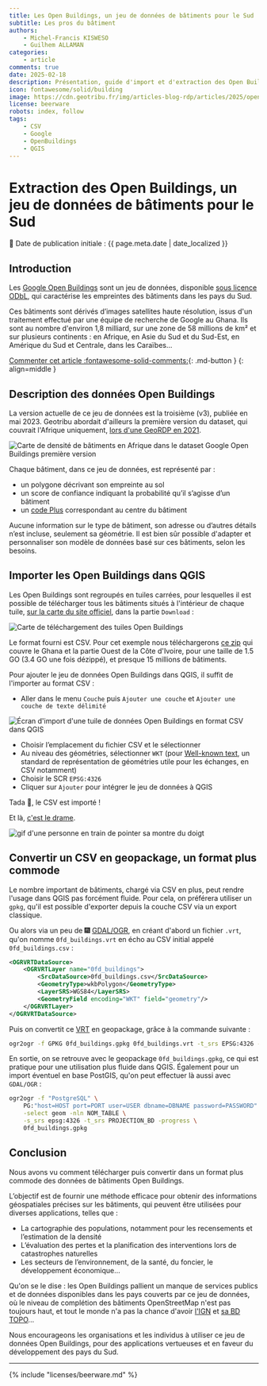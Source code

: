 ```yaml
---
title: Les Open Buildings, un jeu de données de bâtiments pour le Sud
subtitle: Les pros du bâtiment
authors:
    - Michel-Francis KISWESO
    - Guilhem ALLAMAN
categories:
    - article
comments: true
date: 2025-02-18
description: Présentation, guide d'import et d'extraction des Open Buildings, un jeu de données de bâti couvrant les pays du Sud et généré par Google
icon: fontawesome/solid/building
image: https://cdn.geotribu.fr/img/articles-blog-rdp/articles/2025/open_buildings/carte_telechargement_open_buildings.png
license: beerware
robots: index, follow
tags:
    - CSV
    - Google
    - OpenBuildings
    - QGIS
---
```


# Extraction des Open Buildings, un jeu de données de bâtiments pour le Sud

:calendar: Date de publication initiale : {{ page.meta.date | date_localized }}

## Introduction

Les [Google Open Buildings](https://sites.research.google/gr/open-buildings/) sont un jeu de données, disponible [sous licence ODbL](https://fr.wikipedia.org/wiki/Open_Database_License), qui caractérise les empreintes des bâtiments dans les pays du Sud.

Ces bâtiments sont dérivés d’images satellites haute résolution, issus d'un traitement effectué par une équipe de recherche de Google au Ghana. Ils sont au nombre d'environ 1,8 milliard, sur une zone de 58 millions de km² et sur plusieurs continents : en Afrique, en Asie du Sud et du Sud-Est, en Amérique du Sud et Centrale, dans les Caraïbes...

[Commenter cet article :fontawesome-solid-comments:](#__comments "Aller aux commentaires"){: .md-button }
{: align=middle }

## Description des données Open Buildings

La version actuelle de ce jeu de données est la troisième (v3), publiée en mai 2023. Geotribu abordait d'ailleurs la première version du dataset, qui couvrait l'Afrique uniquement, [lors d'une GeoRDP en 2021](../../rdp/2021/rdp_2021-08-27.md#cartographie-des-batiments-dafrique).

![Carte de densité de bâtiments en Afrique dans le dataset Google Open Buildings première version](https://cdn.geotribu.fr/img/articles-blog-rdp/divers/google_oepn_buildings_building-density.png)

Chaque bâtiment, dans ce jeu de données, est représenté par :

- un polygone décrivant son empreinte au sol
- un score de confiance indiquant la probabilité qu’il s’agisse d’un bâtiment
- un [code Plus](https://fr.wikipedia.org/wiki/Open_Location_Code) correspondant au centre du bâtiment

Aucune information sur le type de bâtiment, son adresse ou d’autres détails n’est incluse, seulement sa géométrie. Il est bien sûr possible d'adapter et personnaliser son modèle de données basé sur ces bâtiments, selon les besoins.

## Importer les Open Buildings dans QGIS

Les Open Buildings sont regroupés en tuiles carrées, pour lesquelles il est possible de télécharger tous les bâtiments situés à l'intérieur de chaque tuile, [sur la carte du site officiel](https://sites.research.google/gr/open-buildings/), dans la partie `Download` :

![Carte de téléchargement des tuiles Open Buildings](https://cdn.geotribu.fr/img/articles-blog-rdp/articles/2025/open_buildings/carte_telechargement_open_buildings.png)

Le format fourni est CSV. Pour cet exemple nous téléchargerons [ce zip](https://storage.googleapis.com/open-buildings-data/v3/polygons_s2_level_4_gzip/0fd_buildings.csv.gz) qui couvre le Ghana et la partie Ouest de la Côte d'Ivoire, pour une taille de 1.5 GO (3.4 GO une fois dézippé), et presque 15 millions de bâtiments.

Pour ajouter le jeu de données Open Buildings dans QGIS, il suffit de l'importer au format CSV :

- Aller dans le menu `Couche` puis `Ajouter une couche` et `Ajouter une couche de texte délimité`

![Écran d'import d'une tuile de données Open Buildings en format CSV dans QGIS](https://cdn.geotribu.fr/img/articles-blog-rdp/articles/2025/open_buildings/import_open_buildings_csv_qgis.webp)

- Choisir l’emplacement du fichier CSV et le sélectionner
- Au niveau des géométries, sélectionner `WKT` (pour [Well-known text](https://fr.wikipedia.org/wiki/Well-known_text), un standard de représentation de géométries utile pour les échanges, en CSV notamment)
- Choisir le SCR `EPSG:4326`
- Cliquer sur `Ajouter` pour intégrer le jeu de données à QGIS

Tada :tada:, le CSV est importé !

Et là, [c'est le drame](https://www.arteradio.com/son/61658634/et_la_c_est_le_drame).

![gif d'une personne en train de pointer sa montre du doigt](https://cdn.geotribu.fr/img/articles-blog-rdp/articles/2025/open_buildings/gif_waiting.gif)

## Convertir un CSV en geopackage, un format plus commode

Le nombre important de bâtiments, chargé via CSV en plus, peut rendre l'usage dans QGIS pas forcément fluide. Pour cela, on préférera utiliser un `gpkg`, qu'il est possible d'exporter depuis la couche CSV via un export classique.

Ou alors via un peu de :fireworks: [GDAL/OGR](https://gdal.org/en/stable/drivers/raster/gpkg.html), en créant d'abord un fichier `.vrt`, qu'on nomme `0fd_buildings.vrt` en écho au CSV initial appelé `0fd_buildings.csv` :

```xml title="Contenu du fichier ofd_buildings.csv"
<OGRVRTDataSource>
    <OGRVRTLayer name="0fd_buildings">
        <SrcDataSource>0fd_buildings.csv</SrcDataSource>
        <GeometryType>wkbPolygon</GeometryType>
        <LayerSRS>WGS84</LayerSRS>
        <GeometryField encoding="WKT" field="geometry"/>
    </OGRVRTLayer>
</OGRVRTDataSource>
```

Puis on convertit ce [VRT](https://gdal.org/en/stable/drivers/raster/vrt.html) en geopackage, grâce à la commande suivante :

```sh
ogr2ogr -f GPKG 0fd_buildings.gpkg 0fd_buildings.vrt -t_srs EPSG:4326 -nlt Polygon -nln footprints -progress
```

En sortie, on se retrouve avec le geopackage `0fd_buildings.gpkg`, ce qui est pratique pour une utilisation plus fluide dans QGIS. Également pour un import éventuel en base PostGIS, qu'on peut effectuer là aussi avec `GDAL/OGR` :

```sh
ogr2ogr -f "PostgreSQL" \
    PG:"host=HOST port=PORT user=USER dbname=DBNAME password=PASSWORD" \
    -select geom -nln NOM_TABLE \
    -s_srs epsg:4326 -t_srs PROJECTION_BD -progress \
    0fd_buildings.gpkg
```

## Conclusion

Nous avons vu comment télécharger puis convertir dans un format plus commode des données de bâtiments Open Buildings.

L’objectif est de fournir une méthode efficace pour obtenir des informations géospatiales précises sur les bâtiments, qui peuvent être utilisées pour diverses applications, telles que :

- La cartographie des populations, notamment pour les recensements et l’estimation de la densité
- L’évaluation des pertes et la planification des interventions lors de catastrophes naturelles
- Les secteurs de l’environnement, de la santé, du foncier, le développement économique...

Qu'on se le dise : les Open Buildings pallient un manque de services publics et de données disponibles dans les pays couverts par ce jeu de données, où le niveau de complétion des bâtiments OpenStreetMap n'est pas toujours haut, et tout le monde n'a pas la chance d'avoir [l'IGN](https://www.ign.fr/) et [sa BD TOPO](https://geoservices.ign.fr/bdtopo)...

Nous encourageons les organisations et les individus à utiliser ce jeu de données Open Buildings, pour des applications vertueuses et en faveur du développement des pays du Sud.

----

<!-- geotribu:authors-block -->

{% include "licenses/beerware.md" %}
